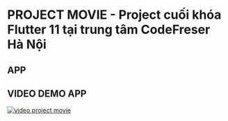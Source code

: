 # PROJECT MOVIE - Project cuối khóa Flutter 11 tại trung tâm CodeFreser Hà Nội

## APP

## VIDEO DEMO APP


[![video project movie](https://res.cloudinary.com/marcomontalbano/image/upload/v1654662815/video_to_markdown/images/youtube--9Wezm-Y5Dxc-c05b58ac6eb4c4700831b2b3070cd403.jpg)](https://youtu.be/9Wezm-Y5Dxc "video project movie")



